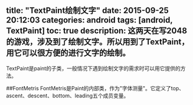 title: "TextPaint绘制文字"
date: 2015-09-25 20:12:03
categories: android
tags: [android, TextPaint]
toc: true
description: 这两天在写2048的游戏，涉及到了绘制文字。所以用到了TextPaint，用它可以很方便的进行文字的绘制。
---

TextPaint是paint的子类，一般情况下遇到绘制文字的需求时可以用它提供的方法。

##FontMetris
FontMetris是Paint的内部类，作为"字体测量"。它定义了top、ascent、descent、bottom、leading五个成员变量。
